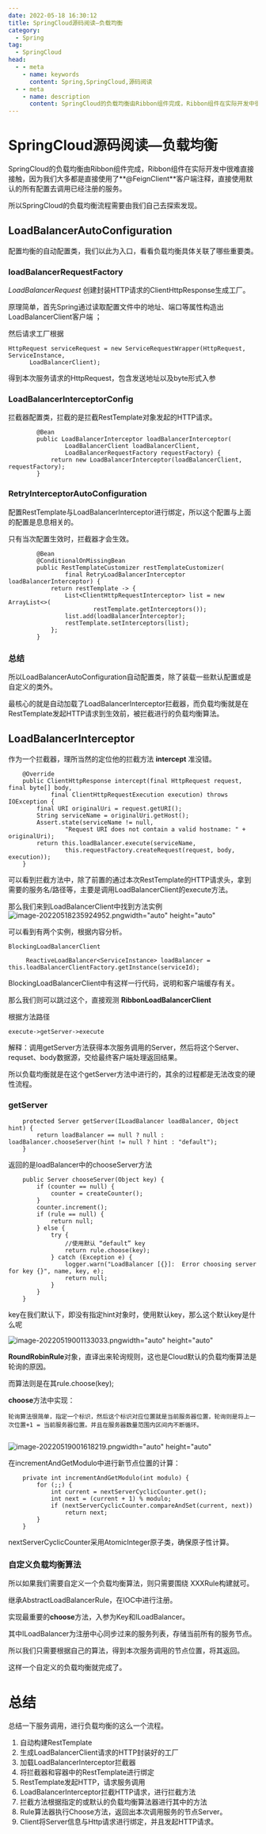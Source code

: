 ```yaml
---
date: 2022-05-18 16:30:12
title: SpringCloud源码阅读—负载均衡
category: 
  - Spring
tag:
  - SpringCloud
head:
  - - meta
    - name: keywords
      content: Spring,SpringCloud,源码阅读
  - - meta
    - name: description
      content: SpringCloud的负载均衡由Ribbon组件完成，Ribbon组件在实际开发中很难直接接触，因...
---
```


# SpringCloud源码阅读—负载均衡

SpringCloud的负载均衡由Ribbon组件完成，Ribbon组件在实际开发中很难直接接触，因为我们大多都是直接使用了**@FeignClient**客户端注释，直接使用默认的所有配置去调用已经注册的服务。

所以SpringCloud的负载均衡流程需要由我们自己去探索发现。

##  LoadBalancerAutoConfiguration

配置均衡的自动配置类，我们以此为入口，看看负载均衡具体关联了哪些重要类。

###  loadBalancerRequestFactory

*LoadBalancerRequest* 创建封装HTTP请求的ClientHttpResponse生成工厂。

原理简单，首先Spring通过读取配置文件中的地址、端口等属性构造出LoadBalancerClient客户端 ；

然后请求工厂根据

```
HttpRequest serviceRequest = new ServiceRequestWrapper(HttpRequest, ServiceInstance,
      LoadBalancerClient);
```

得到本次服务请求的HttpRequest，包含发送地址以及byte形式入参

###  LoadBalancerInterceptorConfig

拦截器配置类，拦截的是拦截RestTemplate对象发起的HTTP请求。

```
		@Bean
		public LoadBalancerInterceptor loadBalancerInterceptor(
				LoadBalancerClient loadBalancerClient,
				LoadBalancerRequestFactory requestFactory) {
			return new LoadBalancerInterceptor(loadBalancerClient, requestFactory);
		}
```



###  RetryInterceptorAutoConfiguration

配置RestTemplate与LoadBalancerInterceptor进行绑定，所以这个配置与上面的配置是息息相关的。

只有当次配置生效时，拦截器才会生效。

```
		@Bean
		@ConditionalOnMissingBean
		public RestTemplateCustomizer restTemplateCustomizer(
				final RetryLoadBalancerInterceptor loadBalancerInterceptor) {
			return restTemplate -> {
				List<ClientHttpRequestInterceptor> list = new ArrayList<>(
						restTemplate.getInterceptors());
				list.add(loadBalancerInterceptor);
				restTemplate.setInterceptors(list);
			};
		}
```

### 总结

所以LoadBalancerAutoConfiguration自动配置类，除了装载一些默认配置或是自定义的类外。

最核心的就是自动加载了LoadBalancerInterceptor拦截器，而负载均衡就是在RestTemplate发起HTTP请求到生效前，被拦截进行的负载均衡算法。



## LoadBalancerInterceptor

作为一个拦截器，理所当然的定位他的拦截方法 **intercept** 准没错。

```
	@Override
	public ClientHttpResponse intercept(final HttpRequest request, final byte[] body,
			final ClientHttpRequestExecution execution) throws IOException {
		final URI originalUri = request.getURI();
		String serviceName = originalUri.getHost();
		Assert.state(serviceName != null,
				"Request URI does not contain a valid hostname: " + originalUri);
		return this.loadBalancer.execute(serviceName,
				this.requestFactory.createRequest(request, body, execution));
	}
```

可以看到拦截方法中，除了前置的通过本次RestTemplate的HTTP请求头，拿到需要的服务名/路径等，主要是调用LoadBalancerClient的execute方法。

那么我们来到LoadBalancerClient中找到方法实例
![image-20220518235924952.png](https://www.leyuna.xyz/image/2022-05-19/image-20220518235924952.png)width="auto" height="auto"

可以看到有两个实例，根据内容分析。

```
BlockingLoadBalancerClient

     ReactiveLoadBalancer<ServiceInstance> loadBalancer = this.loadBalancerClientFactory.getInstance(serviceId);
```

BlockingLoadBalancerClient中有这样一行代码，说明和客户端缓存有关。

那么我们则可以跳过这个，直接观测 **RibbonLoadBalancerClient**

根据方法路径

```
execute->getServer->execute
```

解释：调用getServer方法获得本次服务调用的Server，然后将这个Server、requset、body数据源，交给最终客户端处理返回结果。

所以负载均衡就是在这个getServer方法中进行的，其余的过程都是无法改变的硬性流程。

### getServer

```
    protected Server getServer(ILoadBalancer loadBalancer, Object hint) {
        return loadBalancer == null ? null : loadBalancer.chooseServer(hint != null ? hint : "default");
    }
```

返回的是loadBalancer中的chooseServer方法

```
    public Server chooseServer(Object key) {
        if (counter == null) {
            counter = createCounter();
        }
        counter.increment();
        if (rule == null) {
            return null;
        } else {
            try {
                //使用默认 “default” key
                return rule.choose(key);
            } catch (Exception e) {
                logger.warn("LoadBalancer [{}]:  Error choosing server for key {}", name, key, e);
                return null;
            }
        }
    }
```

key在我们默认下，即没有指定hint对象时，使用默认key，那么这个默认key是什么呢


![image-20220519001133033.png](https://www.leyuna.xyz/image/2022-05-19/image-20220519001133033.png)width="auto" height="auto"

 **RoundRobinRule**对象，直译出来轮询规则，这也是Cloud默认的负载均衡算法是轮询的原因。

而算法则是在其rule.choose(key);

**choose**方法中实现：

```
轮询算法很简单，指定一个标识，然后这个标识对应位置就是当前服务器位置，轮询则是将上一次位置+1 = 当前服务器位置。并且在服务器数量范围内区间内不断循环。
    
```
![image-20220519001618219.png](https://www.leyuna.xyz/image/2022-05-19/image-20220519001618219.png)width="auto" height="auto"

在incrementAndGetModulo中进行新节点位置的计算：

```
    private int incrementAndGetModulo(int modulo) {
        for (;;) {
            int current = nextServerCyclicCounter.get();
            int next = (current + 1) % modulo;
            if (nextServerCyclicCounter.compareAndSet(current, next))
                return next;
        }
    }
```

nextServerCyclicCounter采用AtomicInteger原子类，确保原子性计算。

### 自定义负载均衡算法

所以如果我们需要自定义一个负载均衡算法，则只需要围绕 XXXRule构建就可。

继承AbstractLoadBalancerRule，在IOC中进行注册。

实现最重要的**choose**方法，入参为Key和ILoadBalancer。

其中ILoadBalancer为注册中心同步过来的服务列表，存储当前所有的服务节点。

所以我们只需要根据自己的算法，得到本次服务调用的节点位置，将其返回。

这样一个自定义的负载均衡就完成了。

# 总结

总结一下服务调用，进行负载均衡的这么一个流程。

1. 自动构建RestTemplate
2. 生成LoadBalancerClient请求的HTTP封装好的工厂
3. 加载LoadBalancerInterceptor拦截器
4. 将拦截器和容器中的RestTemplate进行绑定
5. RestTemplate发起HTTP，请求服务调用
6. LoadBalancerInterceptor拦截HTTP请求，进行拦截方法
7. 拦截方法根据指定的或默认的负载均衡算法器进行其中的方法
8. Rule算法器执行Choose方法，返回出本次调用服务的节点Server。
9. Client将Server信息与Http请求进行绑定，并且发起HTTP请求。
